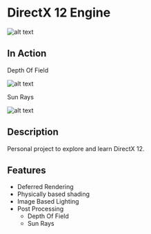 # DirectX 12 Engine

![alt text](https://github.com/nitvic793/dx12-engine-elixir/raw/master/Images/screenshot.png "Sample Image")

## In Action

Depth Of Field

![alt text](https://github.com/nitvic793/dx12-engine-elixir/raw/master/Images/dof.gif "Depth of Field")

Sun Rays

![alt text](https://github.com/nitvic793/dx12-engine-elixir/raw/master/Images/scene.gif "Sample Scene")

## Description

Personal project to explore and learn DirectX 12. 

## Features

* Deferred Rendering
* Physically based shading
* Image Based Lighting
* Post Processing 
    - Depth Of Field
    - Sun Rays
